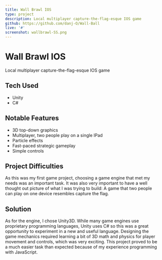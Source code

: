 ```yaml
---
title: Wall Brawl IOS
type: project
description: Local multiplayer capture-the-flag-esque IOS game
github: https://github.com/danj-O/Wall-Ball
live: '#'
screenshot: wallbrawl-SS.png
---
```


<div class="project-header">
  <h1> Wall Brawl IOS </h1>
  <p>Local multiplayer capture-the-flag-esque IOS game</p>
</div>

<div class="list-section">
  <h2 class="tech-head">Tech Used</h2>
  <ul class='tech'>
    <li>Unity</li>
    <li>C#</li>
  </ul>

</div>

<div class="list-section">
  <h2 class="feature-head">Notable Features</h2>
  <ul class='features'>
    <li>3D top-down graphics</li>
    <li>Multiplayer, two people play on a single IPad</li>
    <li>Particle effects</li>
    <li>Fast-paced strategic gameplay</li>
    <li>Simple controls</li>
  </ul>
</div>

<div class="par-section">
  <h2>Project Difficulties</h2>
  <p>
    As this was my first game project, choosing a game engine that met my needs was an important task.  It was also very important to have a well thought out picture of what I was trying to build: A game that two people can play on one device resembles capture the flag.
  </p> 
</div>

<div class="par-section">
  <h2>Solution</h2>
  <p>
    As for the engine, I chose Unity3D.  While many game engines use proprietary programming languages, Unity uses C# so this was a great opportunity to experiment in a new and useful language.  Designing the game mechanics required learning a bit of 3D math and physics for player movement and controls, which was very exciting.  This project proved to be a much easier task than expected because of my experience programming with JavaScript.

  </p>
</div>
